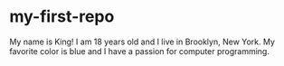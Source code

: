 # my-first-repo
My name is King! I am 18 years old and I live in Brooklyn, New York. My favorite color is blue and I have a passion for computer programming.